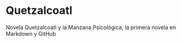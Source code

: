 # Quetzalcoatl
Novela Quetzalcoatl y la Manzana Psicológica, la primera novela en Markdown y GitHub
